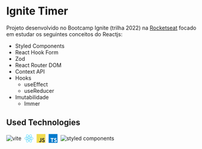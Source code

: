 # Ignite Timer 

Projeto desenvolvido no Bootcamp Ignite (trilha 2022) na [Rocketseat](https://www.rocketseat.com.br/) focado em estudar os seguintes conceitos do Reactjs:


- Styled Components
- React Hook Form
- Zod
- React Router DOM
- Context API
- Hooks
    - useEffect
    - useReducer
- Imutabilidade
    - Immer


## Used Technologies

<div style="display:inline-block">
  <img align="center" alt="vite" height="24" width="24" src="https://vitejs.dev/logo.svg" style="margin-right:4px;">
  <img align="center" alt="reactjs" height="24" width="24" src="https://raw.githubusercontent.com/devicons/devicon/master/icons/react/react-original.svg" style="margin-right:4px;">
  <img align="center" alt="javascript" height="24" width="24" src="https://raw.githubusercontent.com/devicons/devicon/master/icons/javascript/javascript-original.svg" style="margin-right:4px;">
  <img align="center" alt="typescript" height="24" width="24" src="https://raw.githubusercontent.com/devicons/devicon/master/icons/typescript/typescript-original.svg" style="margin-right:4px;">
  <img align="center" alt="styled components" height="24" width="24" src="https://raw.githubusercontent.com/styled-components/brand/master/styled-components.png" style="margin-right:4px;">
</div>
